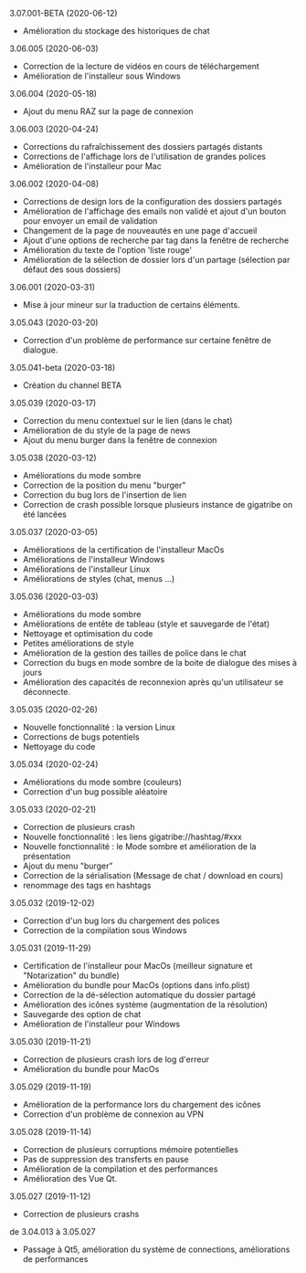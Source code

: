 
3.07.001-BETA (2020-06-12)
  - Amélioration du stockage des historiques de chat

3.06.005 (2020-06-03)
  - Correction de la lecture de vidéos en cours de téléchargement
  - Amélioration de l'installeur sous Windows

3.06.004 (2020-05-18)
  - Ajout du menu RAZ sur la page de connexion

3.06.003 (2020-04-24)
  - Corrections du rafraîchissement des dossiers partagés distants
  - Corrections de l'affichage lors de l'utilisation de grandes polices
  - Amélioration de l'installeur pour Mac

3.06.002 (2020-04-08)
  - Corrections de design lors de la configuration des dossiers partagés
  - Amélioration de l'affichage des emails non validé et ajout d'un bouton pour envoyer un email de validation
  - Changement de la page de nouveautés en une page d'accueil
  - Ajout d'une options de recherche par tag dans la fenêtre de recherche
  - Amélioration du texte de l'option 'liste rouge'
  - Amélioration de la sélection de dossier lors d'un partage (sélection par défaut des sous dossiers)

3.06.001 (2020-03-31)
  - Mise à jour mineur sur la traduction de certains éléments.

3.05.043 (2020-03-20)
  - Correction d'un problème de performance sur certaine fenêtre de dialogue.

3.05.041-beta (2020-03-18)
  - Création du channel BETA

3.05.039 (2020-03-17)
  - Correction du menu contextuel sur le lien (dans le chat)
  - Amélioration de du style de la page de news
  - Ajout du menu burger dans la fenêtre de connexion

3.05.038 (2020-03-12)
  - Améliorations du mode sombre
  - Correction de la position du menu "burger"
  - Correction du bug lors de l'insertion de lien
  - Correction de crash possible lorsque plusieurs instance de gigatribe on été lancées

3.05.037 (2020-03-05)
  - Améliorations de la certification de l'installeur MacOs
  - Améliorations de l'installeur Windows
  - Améliorations de l'installeur Linux
  - Améliorations de styles (chat, menus ...)
  
3.05.036 (2020-03-03)
  - Améliorations du mode sombre
  - Améliorations de entête de tableau (style et sauvegarde de l'état)
  - Nettoyage et optimisation du code
  - Petites améliorations de style
  - Amélioration de la gestion des tailles de police dans le chat
  - Correction du bugs en mode sombre de la boite de dialogue des mises à jours
  - Amélioration des capacités de reconnexion après qu'un utilisateur se déconnecte. 
  
3.05.035 (2020-02-26)
  - Nouvelle fonctionnalité : la version Linux
  - Corrections de bugs potentiels
  - Nettoyage du code

3.05.034 (2020-02-24)
  - Améliorations du mode sombre (couleurs)
  - Correction d'un bug possible aléatoire
    
3.05.033 (2020-02-21)
  - Correction de plusieurs crash
  - Nouvelle fonctionnalité : les liens gigatribe://hashtag/#xxx
  - Nouvelle fonctionnalité : le Mode sombre et amélioration de la présentation
  - Ajout du menu "burger"
  - Correction de la sérialisation (Message de chat / download en cours)
  - renommage des tags en hashtags
  

3.05.032 (2019-12-02)
  - Correction d'un bug lors du chargement des polices
  - Correction de la compilation sous Windows

3.05.031 (2019-11-29)
  - Certification de l'installeur pour MacOs (meilleur signature et "Notarization" du bundle)
  - Amélioration du bundle pour MacOs (options dans info.plist)
  - Correction de la dé-sélection automatique du dossier partagé
  - Amélioration des icônes système (augmentation de la résolution)
  - Sauvegarde des option de chat
  - Amélioration de l'installeur pour Windows

3.05.030 (2019-11-21)
  - Correction de plusieurs crash lors de log d'erreur 
  - Amélioration du bundle pour MacOs

3.05.029  (2019-11-19)
  - Amélioration de la performance lors du chargement des icônes
  - Correction d'un problème de connexion au VPN

3.05.028 (2019-11-14)
  - Correction de plusieurs corruptions mémoire potentielles 
  - Pas de suppression des transferts en pause
  - Amélioration de la compilation et des performances
  - Amélioration des Vue Qt.
    
3.05.027 (2019-11-12)
  - Correction de plusieurs crashs

de 3.04.013 à 3.05.027
  - Passage à Qt5, amélioration du système de connections, améliorations de performances
